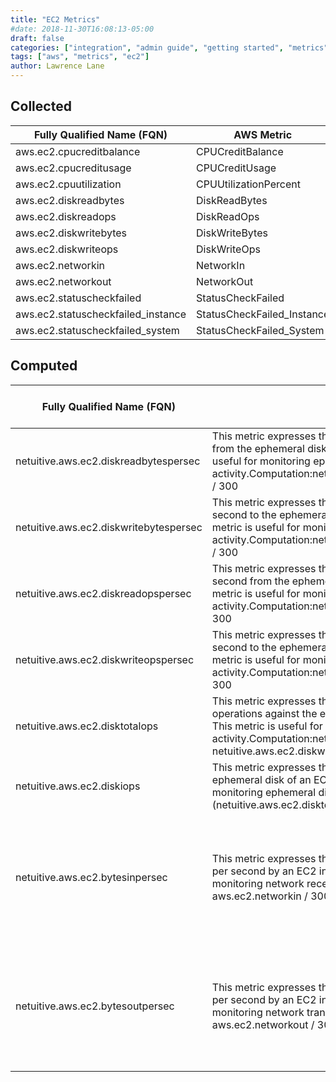 ```yaml
---
title: "EC2 Metrics"
#date: 2018-11-30T16:08:13-05:00
draft: false
categories: ["integration", "admin guide", "getting started", "metrics"]
tags: ["aws", "metrics", "ec2"]
author: Lawrence Lane
---
```


## Collected

| Fully Qualified Name (FQN)         | AWS Metric                 | Statistic | Units   | Max  | BASE | CORR | UTIL |
|------------------------------------|----------------------------|-----------|---------|------|------|------|------|
| aws.ec2.cpucreditbalance           | CPUCreditBalance           | average   |         | none | yes  | no   | no   |
| aws.ec2.cpucreditusage             | CPUCreditUsage             | sum       |         | none | yes  | no   | no   |
| aws.ec2.cpuutilization             | CPUUtilizationPercent      | average   | percent | 100  | yes  | yes  | yes  |
| aws.ec2.diskreadbytes              | DiskReadBytes              | sum       | bytes   | none | no   | no   | no   |
| aws.ec2.diskreadops                | DiskReadOps                | sum       |         | none | no   | no   | no   |
| aws.ec2.diskwritebytes             | DiskWriteBytes             | sum       | bytes   | none | no   | no   | no   |
| aws.ec2.diskwriteops               | DiskWriteOps               | sum       |         | none | no   | no   | no   |
| aws.ec2.networkin                  | NetworkIn                  | sum       | bytes   | none | no   | no   | no   |
| aws.ec2.networkout                 | NetworkOut                 | sum       | bytes   | none | no   | no   | no   |
| aws.ec2.statuscheckfailed          | StatusCheckFailed          | sum       |         | 5    | yes  | no   | no   |
| aws.ec2.statuscheckfailed_instance | StatusCheckFailed_Instance | sum       |         | 5    | yes  | no   | no   |
| aws.ec2.statuscheckfailed_system   | StatusCheckFailed_System   | sum       |         | 5    | yes  | no   | no   |

## Computed

| Fully Qualified Name (FQN)             | Description                                                                                                                                                                                                                                                  | Units             | BASE | CORR | Related Global Policies                                                           |
|----------------------------------------|--------------------------------------------------------------------------------------------------------------------------------------------------------------------------------------------------------------------------------------------------------------|-------------------|------|------|-----------------------------------------------------------------------------------|
| netuitive.aws.ec2.diskreadbytespersec  | This metric expresses the number of bytes read per second from the ephemeral disk of an EC2 instance. This metric is useful for monitoring ephemeral disk read activity.Computation:netuitive.aws.ec2.diskreadbytespersec / 300                               | bytes/second      | yes  | yes  |                                                                                   |
| netuitive.aws.ec2.diskwritebytespersec | This metric expresses the number of bytes written per second to the ephemeral disk of an EC2 instance. This metric is useful for monitoring ephemeral disk write activity.Computation:netuitive.aws.ec2.diskwritebytespersec / 300                            | bytes/second      | yes  | yes  |                                                                                   |
| netuitive.aws.ec2.diskreadopspersec    | This metric expresses the number of read operations per second from the ephemeral disk of an EC2 instance. This metric is useful for monitoring ephemeral disk read activity.Computation:netuitive.aws.ec2.diskreadopspersec / 300                            | operations/second | yes  | yes  | Elevated EC2 Ephemeral Disk Activity                                              |
| netuitive.aws.ec2.diskwriteopspersec   | This metric expresses the number of write operations per second to the ephemeral disk of an EC2 instance. This metric is useful for monitoring ephemeral disk write activity.Computation:netuitive.aws.ec2.diskwriteopspersec / 300                           | operations/second | yes  | yes  | Elevated EC2 Ephemeral Disk Activity                                              |
| netuitive.aws.ec2.disktotalops         | This metric expresses the total number of read and write operations against the ephemeral disk of an EC2 instance. This metric is useful for monitoring ephemeral disk I/O activity.Computation:netuitive.aws.ec2.diskreadops + netuitive.aws.ec2.diskwriteops | operations        | yes  | no   |                                                                                   |
| netuitive.aws.ec2.diskiops             | This metric expresses the total IOPS performed against the ephemeral disk of an EC2 instance. This metric is useful for monitoring ephemeral disk I/O activity.Computation:(netuitive.aws.ec2.disktotalops) / 300                                             | operations/second | no   | no   |                                                                                   |
| netuitive.aws.ec2.bytesinpersec        | This metric expresses the number of network bytes received per second by an EC2 instance. This metric is useful for monitoring network receive activity.Computation: aws.ec2.networkin / 300                                                                 | bytes/second      | yes  | yes  | Elevated EC2 CPU Activity (Normal Network Activity) Elevated EC2 Network Activity |
| netuitive.aws.ec2.bytesoutpersec       | This metric expresses the number of network bytes written per second by an EC2 instance. This metric is useful for monitoring network transmit activity.Computation: aws.ec2.networkout / 300                                                                | bytes/second      | yes  | yes  | Elevated EC2 CPU Activity (Normal Network Activity) Elevated EC2 Network Activity |
